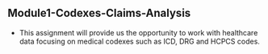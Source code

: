 ## Module1-Codexes-Claims-Analysis 

- This assignment will provide us the opportunity to work with healthcare data focusing on medical codexes such as ICD, DRG and HCPCS codes.
